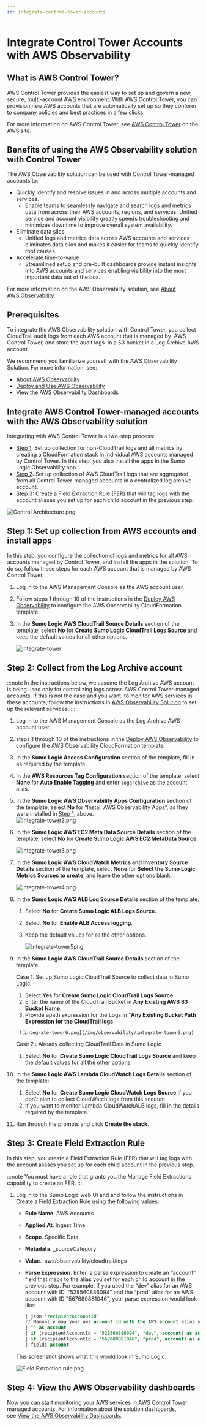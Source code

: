 ```yaml
---
id: integrate-control-tower-accounts
---
```


# Integrate Control Tower Accounts with AWS Observability

## What is AWS Control Tower?

AWS Control Tower provides the easiest way to set up and govern a new, secure, multi-account AWS environment. With AWS Control Tower, you can provision new AWS accounts that are automatically set up so they conform to company policies and best practices in a few clicks.

For more information on AWS Control Tower, see [AWS Control Tower](https://aws.amazon.com/controltower/) on the AWS site. 

## Benefits of using the AWS Observability solution with Control Tower

The AWS Observability solution can be used with Control Tower-managed accounts to: 

* Quickly identify and resolve issues in and across multiple accounts and services.
    * Enable teams to seamlessly navigate and search logs and metrics data from across their AWS accounts, regions, and services. Unified service and account visibility greatly speeds troubleshooting and minimizes downtime to improve overall system availability.
* Eliminate data silos
    * Unified logs and metrics data across AWS accounts and services eliminates data silos and makes it easier for teams to quickly identify root causes. 
* Accelerate time-to-value
    * Streamlined setup and pre-built dashboards provide instant insights into AWS accounts and services enabling visibility into the most important data out of the box. 

For more information on the AWS Observability solution, see [About AWS Observability](/docs/observability/aws-observability-solution/deploy-use-aws-observability).

## Prerequisites

To integrate the AWS Observability solution with Control Tower, you collect CloudTrail audit logs from each AWS account that is managed by  AWS Control Tower, and store the audit logs  in a S3 bucket in a Log Archive AWS account. 

We recommend you familiarize yourself with the AWS Observability Solution. For more information, see:

* [About AWS Observability](../../about-observability-solution.md)
* [Deploy and Use AWS Observability](/docs/observability/aws-observability-solution/deploy-use-aws-observability)
* [View the AWS Observability Dashboards](../deploy-use-aws-observability/view-aws-observability-solution-dashboards.md)

## Integrate AWS Control Tower-managed accounts with the AWS Observability solution

Integrating with AWS Control Tower is a two-step process: 

* [Step 1](#step-1-set-up-collection-from-aws-accounts-and-install-apps): Set up collection for non-CloudTrail logs and all metrics by creating a CloudFormation stack in individual AWS accounts managed by Control Tower. In this step, you also install the apps in the Sumo Logic Observability app. 
* [Step 2](#step-2-collect-from-the-log-archive-account): Set up collection of AWS CloudTrail logs that are aggregated from all Control Tower-managed accounts in a centralized log archive account.
* [Step 3](#step-3-create-field-extraction-rule): Create a Field Extraction Rule (FER) that will tag logs with the account aliases you set up for each child account in the previous step.    
      
![Control Architecture.png](/img/observability/Control-Architecture.png)

## Step 1: Set up collection from AWS accounts and install apps 

In this step, you configure the collection of logs and metrics for all AWS accounts managed by Control Tower, and install the apps in the solution. To do so, follow these steps for each AWS account that is managed by AWS Control Tower.

1. Log in to the AWS Management Console as the AWS account user.
1. Follow steps 1 through 10 of the instructions in the [Deploy AWS Observability](/docs/observability/aws-observability-solution/deploy-use-aws-observability) to configure the AWS Observability CloudFormation template.
1. In the **Sumo Logic AWS CloudTrail Source Details** section of the template, select **No** for **Create Sumo Logic CloudTrail Logs Source** and keep the default values for all other options.  

    ![integrate-tower](/img/observability/integrate-tower1.png)

## Step 2: Collect from the Log Archive account

:::note
In the instructions below, we assume the Log Archive AWS account is being used only for centralizing logs across AWS Control Tower-managed accounts. If this is not the case and you want  to monitor AWS services in these accounts, follow the instructions in [AWS Observability Solution](/docs/observability/aws-observability-solution/) to set up the relevant services.
:::

1. Log in to the AWS Management Console as the Log Archive AWS account user.
1. steps 1 through 10 of the instructions in the [Deploy AWS Observability](/docs/observability/aws-observability-solution/deploy-use-aws-observability) to configure the AWS Observability CloudFormation template.
1. In the **Sumo Logic Access Configuration** section of the template, fill in as required by the template.
1. In the **AWS Resources Tag Configuration** section of the template, select **None** for **Auto Enable Tagging** and enter `logarchive` as the account alias.
1. In the **Sumo Logic AWS Observability Apps Configuration** section of the template, select **No** for “Install AWS Observability Apps”, as they were installed in [Step 1](#step-1-set-up-collection-from-aws-accounts-and-install-apps), above.    
    ![integrate-tower2.png](/img/observability/integrate-tower2.png)
1. In the **Sumo Logic AWS EC2 Meta Data Source Details** section of the template, select **No** for **Create Sumo Logic AWS EC2 MetaData Source**. 

    ![integrate-tower3.png](/img/observability/integrate-tower3.png)

1. In the **Sumo Logic AWS CloudWatch Metrics and Inventory Source Details** section of the template, select **None** for **Select the Sumo Logic Metrics Sources to create**, and leave the other options blank.  

    ![integrate-tower4.png](/img/observability/integrate-tower4.png)

1. In the **Sumo Logic AWS ALB Log Source Details** section of the template:

    1. Select **No** for **Create Sumo Logic ALB Logs Source.**
    1. Select **No** for **Enable ALB Access logging**.
    1. Keep the default values for all the other options.  

        ![integrate-tower5png](/img/observability/integrate-tower5.png)

1. In the **Sumo Logic AWS CloudTrail Source Details** section of the template:

    Case 1: Set up Sumo Logic CloudTrail Source to collect data in Sumo Logic.
    
      1. Select **Yes** for **Create Sumo Logic CloudTrail Logs Source**.
      1. Enter the name of the CloudTrail Bucket in **Any Existing AWS S3 Bucket Name**.
      1. Provide apath expression for the Logs in “**Any Existing Bucket Path Expression for the CloudTrail logs**.  

        ![integrate-tower6.png](/img/observability/integrate-tower6.png)

    Case 2 : Already collecting CloudTrail Data in Sumo Logic
      
      1. Select **No** for **Create Sumo Logic CloudTrail Logs Source** and keep the default values for all the other options.

1. In the **Sumo Logic AWS Lambda CloudWatch Logs Details** section of the template:

   1. Select **No** for **Create Sumo Logic CloudWatch Logs Source** if you don’t plan to collect CloudWatch logs from this account.
   1. If you want to monitor Lambda CloudWatchALB logs, fill in the details required by the template.

1. Run through the prompts and click **Create the stack**.

## Step 3: Create Field Extraction Rule

In this step, you create a Field Extraction Rule (FER) that will tag logs with the account aliases you set up for each child account in the previous step.  

:::note
You must have a role that grants you the Manage Field Extractions capability to create an FER.
:::

1. Log in to the Sumo Logic web UI and and follow the instructions in Create a Field Extraction Rule using the following values: 
    * **Rule Name**. AWS Accounts
    * **Applied At**. Ingest Time
    * **Scope**. Specific Data
    * **Metadata**. \_sourceCategory 
    * **Value**.  aws/observability/cloudtrail/logs
    * **Parse Expression**. Enter  a parse expression to create an “account” field that maps to the alias you set for each child account in the previous step. For example, if you used the “dev” alias for an AWS account with ID  "528560886094" and the “prod” alias for an AWS account with ID "567680881046", your parse expression would look like:   
          
        ```sql
        | json "recipientAccountId"
        // Manually map your aws account id with the AWS account alias you setup earlier for individual child account
        | "" as account
        | if (recipientAccountId = "528560886094", "dev", account) as account
        | if (recipientAccountId = "567680881046", "prod", account) as account
        | fields account
        ```
          
    This screenshot shows what this would look in Sumo Logic:  

    ![Field Extraction rule.png](/img/observability/Field-Extraction-rule.png)

## Step 4: View the AWS Observability dashboards

Now you can start monitoring your AWS services in AWS Control Tower managed accounts. For information about the solution dashboards, see [View the AWS Observability Dashboards](../deploy-use-aws-observability/view-aws-observability-solution-dashboards.md).
